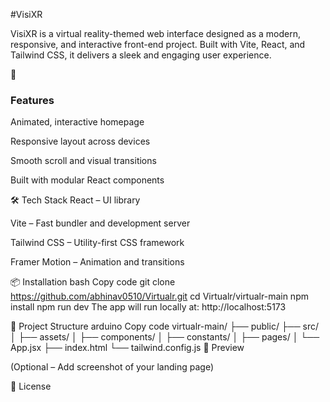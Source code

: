 #VisiXR

VisiXR is a virtual reality-themed web interface designed as a modern, responsive, and interactive front-end project. Built with Vite, React, and Tailwind CSS, it delivers a sleek and engaging user experience.

🚀 <h3>Features</h3>
Animated, interactive homepage

Responsive layout across devices

Smooth scroll and visual transitions

Built with modular React components

🛠️ Tech Stack
React – UI library

Vite – Fast bundler and development server

Tailwind CSS – Utility-first CSS framework

Framer Motion – Animation and transitions

📦 Installation
bash
Copy code
git clone https://github.com/abhinav0510/Virtualr.git
cd Virtualr/virtualr-main
npm install
npm run dev
The app will run locally at: http://localhost:5173

📁 Project Structure
arduino
Copy code
virtualr-main/
├── public/
├── src/
│   ├── assets/
│   ├── components/
│   ├── constants/
│   ├── pages/
│   └── App.jsx
├── index.html
└── tailwind.config.js
📸 Preview

(Optional – Add screenshot of your landing page)

📄 License

